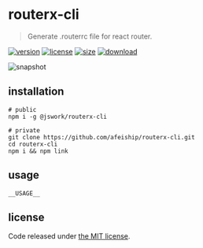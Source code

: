 # routerx-cli
> Generate .routerrc file for react router.

[![version][version-image]][version-url]
[![license][license-image]][license-url]
[![size][size-image]][size-url]
[![download][download-image]][download-url]

![snapshot](https://tva1.sinaimg.cn/large/0081Kckwgy1gk87ynhkbaj30u60asasp.jpg)

## installation
```shell
# public
npm i -g @jswork/routerx-cli

# private
git clone https://github.com/afeiship/routerx-cli.git
cd routerx-cli
npm i && npm link
```

## usage
~~~
__USAGE__
~~~

## license
Code released under [the MIT license](https://github.com/afeiship/routerx-cli/blob/master/LICENSE.txt).

[version-image]: https://img.shields.io/npm/v/@jswork/routerx-cli
[version-url]: https://npmjs.org/package/@jswork/routerx-cli

[license-image]: https://img.shields.io/npm/l/@jswork/routerx-cli
[license-url]: https://github.com/afeiship/routerx-cli/blob/master/LICENSE.txt

[size-image]: https://img.shields.io/bundlephobia/minzip/@jswork/routerx-cli
[size-url]: https://github.com/afeiship/routerx-cli/blob/master/dist/routerx-cli.min.js

[download-image]: https://img.shields.io/npm/dm/@jswork/routerx-cli
[download-url]: https://www.npmjs.com/package/@jswork/routerx-cli
